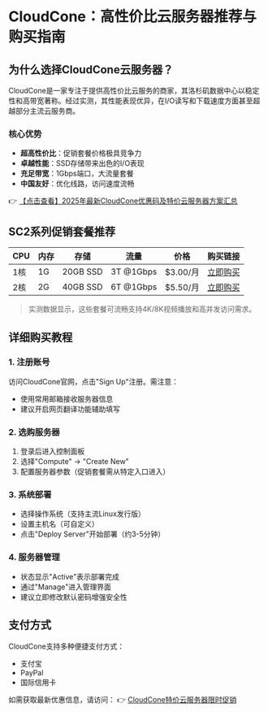 # CloudCone：高性价比云服务器推荐与购买指南

## 为什么选择CloudCone云服务器？

CloudCone是一家专注于提供高性价比云服务的商家，其洛杉矶数据中心以稳定性和高带宽著称。经过实测，其性能表现优异，在I/O读写和下载速度方面甚至超越部分主流云服务商。

### 核心优势
- **超高性价比**：促销套餐价格极具竞争力
- **卓越性能**：SSD存储带来出色的I/O表现
- **充足带宽**：1Gbps端口，大流量套餐
- **中国友好**：优化线路，访问速度流畅

👉 [【点击查看】2025年最新CloudCone优惠码及特价云服务器方案汇总](https://bit.ly/Cloudcone)

## SC2系列促销套餐推荐

| CPU  | 内存 | 存储   | 流量       | 价格       | 购买链接                  |
|------|------|--------|------------|------------|---------------------------|
| 1核  | 1G   | 20GB SSD | 3T @1Gbps | $3.00/月   | [立即购买](https://bit.ly/Cloudcone) |
| 2核  | 2G   | 40GB SSD | 6T @1Gbps | $5.50/月   | [立即购买](https://bit.ly/Cloudcone) |

> 实测数据显示，这些套餐可流畅支持4K/8K视频播放和高并发访问需求。

## 详细购买教程

### 1. 注册账号
访问CloudCone官网，点击"Sign Up"注册。需注意：
- 使用常用邮箱接收服务器信息
- 建议开启网页翻译功能辅助填写

### 2. 选购服务器
1. 登录后进入控制面板
2. 选择"Compute" → "Create New"
3. 配置服务器参数（促销套餐需从特定入口进入）

### 3. 系统部署
- 选择操作系统（支持主流Linux发行版）
- 设置主机名（可自定义）
- 点击"Deploy Server"开始部署（约3-5分钟）

### 4. 服务器管理
- 状态显示"Active"表示部署完成
- 通过"Manage"进入管理界面
- 建议立即修改默认密码增强安全性

## 支付方式
CloudCone支持多种便捷支付方式：
- 支付宝
- PayPal
- 国际信用卡

如需获取最新优惠信息，请访问：
👉 [CloudCone特价云服务器限时促销](https://bit.ly/Cloudcone)